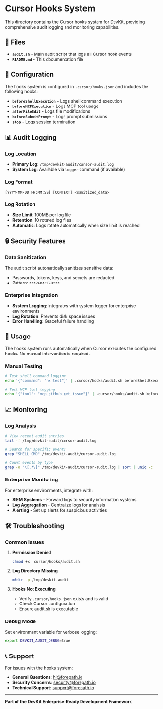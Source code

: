 # Cursor Hooks System

This directory contains the Cursor hooks system for DevKit, providing comprehensive audit logging and monitoring capabilities.

## 📁 Files

- **`audit.sh`** - Main audit script that logs all Cursor hook events
- **`README.md`** - This documentation file

## 🔧 Configuration

The hooks system is configured in `.cursor/hooks.json` and includes the following hooks:

- **`beforeShellExecution`** - Logs shell command execution
- **`beforeMCPExecution`** - Logs MCP tool usage
- **`afterFileEdit`** - Logs file modifications
- **`beforeSubmitPrompt`** - Logs prompt submissions
- **`stop`** - Logs session termination

## 📊 Audit Logging

### Log Location

- **Primary Log**: `/tmp/devkit-audit/cursor-audit.log`
- **System Log**: Available via `logger` command (if available)

### Log Format

```
[YYYY-MM-DD HH:MM:SS] [CONTEXT] <sanitized_data>
```

### Log Rotation

- **Size Limit**: 100MB per log file
- **Retention**: 10 rotated log files
- **Automatic**: Logs rotate automatically when size limit is reached

## 🔒 Security Features

### Data Sanitization

The audit script automatically sanitizes sensitive data:

- Passwords, tokens, keys, and secrets are redacted
- Pattern: `***REDACTED***`

### Enterprise Integration

- **System Logging**: Integrates with system logger for enterprise environments
- **Log Rotation**: Prevents disk space issues
- **Error Handling**: Graceful failure handling

## 🚀 Usage

The hooks system runs automatically when Cursor executes the configured hooks. No manual intervention is required.

### Manual Testing

```bash
# Test shell command logging
echo '{"command": "nx test"}' | .cursor/hooks/audit.sh beforeShellExecution

# Test MCP tool logging
echo '{"tool": "mcp_github_get_issue"}' | .cursor/hooks/audit.sh beforeMCPExecution
```

## 📈 Monitoring

### Log Analysis

```bash
# View recent audit entries
tail -f /tmp/devkit-audit/cursor-audit.log

# Search for specific events
grep "SHELL_CMD" /tmp/devkit-audit/cursor-audit.log

# Count events by type
grep -o "\[.*\]" /tmp/devkit-audit/cursor-audit.log | sort | uniq -c
```

### Enterprise Monitoring

For enterprise environments, integrate with:

- **SIEM Systems** - Forward logs to security information systems
- **Log Aggregation** - Centralize logs for analysis
- **Alerting** - Set up alerts for suspicious activities

## 🛠️ Troubleshooting

### Common Issues

1. **Permission Denied**

   ```bash
   chmod +x .cursor/hooks/audit.sh
   ```

2. **Log Directory Missing**

   ```bash
   mkdir -p /tmp/devkit-audit
   ```

3. **Hooks Not Executing**
   - Verify `.cursor/hooks.json` exists and is valid
   - Check Cursor configuration
   - Ensure audit.sh is executable

### Debug Mode

Set environment variable for verbose logging:

```bash
export DEVKIT_AUDIT_DEBUG=true
```

## 📞 Support

For issues with the hooks system:

- **General Questions**: hi@forepath.io
- **Security Concerns**: security@forepath.io
- **Technical Support**: support@forepath.io

---

**Part of the DevKit Enterprise-Ready Development Framework**
